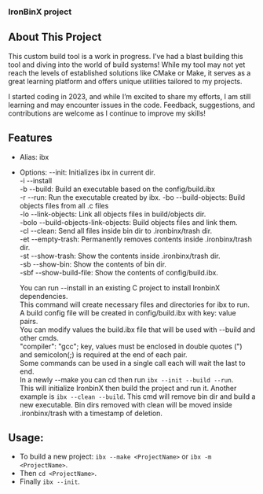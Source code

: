 ### IronBinX project

## About This Project

This custom build tool is a work in progress. 
I’ve had a blast building this tool and diving into the world of build systems!
While my tool may not yet reach the levels of established solutions like CMake or Make,
it serves as a great learning platform and offers unique utilities tailored to my projects.

I started coding in 2023, and while I’m excited to share my efforts, I am still learning and may encounter issues in the code. 
Feedback, suggestions, and contributions are welcome as I continue to improve my skills!

## Features 
- Alias: ibx
- Options: 
          --init: Initializes ibx in current dir.  
   -i     --install   
   -b     --build: Build an executable based on the config/build.ibx  
   -r     --run: Run the executable created by ibx.
   -bo    --build-objects: Build objects files from all .c files  
   -lo    --link-objects: Link all objects files in build/objects dir.  
   -bolo  --build-objects-link-objects: Build objects files and link them.  
   -cl    --clean: Send all files inside bin dir to .ironbinx/trash dir.  
   -et    --empty-trash: Permanently removes contents inside .ironbinx/trash dir.  
   -st    --show-trash: Show the contents inside .ironbinx/trash dir.  
   -sb    --show-bin: Show the contents of bin dir.  
   -sbf   --show-build-file: Show the contents of config/build.ibx.  

   You can run --install in an existing C project to install  IronbinX dependencies.  
          This command will create necessary files and directories for ibx to run.  
          A build config file will be created in  config/build.ibx  with key: value pairs.  
          You can modify values the build.ibx file that will be used with --build and other cmds.  
          "compiler": "gcc"; key, values must be enclosed in double quotes (")  
              and semicolon(;) is required at the end of each pair.  
          Some commands can be used in a single call each will wait the last to end.  
          In a newly --make <ProjectName> you can cd <ProjectName> then run `ibx --init --build --run`.    
          This will initialize IronbinX then build the project and run it.
          Another example is `ibx --clean --build`.
              This cmd will remove bin dir and build a new executable.
          Bin dirs removed with clean will be moved inside .ironbinx/trash with a timestamp of deletion.


## Usage:
  - To build a new project: `ibx --make <ProjectName>` or `ibx -m <ProjectName>`.  
  - Then `cd <ProjectName>`.  
  - Finally `ibx --init`.  





